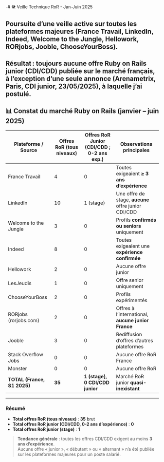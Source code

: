 
-# 🛠️ Veille Technique RoR - Jan-Juin 2025



## Poursuite d’une veille active sur toutes les plateformes majeures (France Travail, LinkedIn, Indeed, Welcome to the Jungle, Hellowork, RORjobs, Jooble, ChooseYourBoss).
## Résultat : toujours aucune offre Ruby on Rails junior (CDI/CDD) publiée sur le marché français, à l’exception d’une seule annonce (Arenametrix, Paris, CDI junior, 23/05/2025), à laquelle j’ai postulé.

## 📊 Constat du marché Ruby on Rails (janvier – juin 2025)

| Plateforme / Source        | Offres RoR (tous niveaux) | Offres RoR Junior<br>(CDI/CDD ; 0-2 ans exp.) | Observations principales                                                  |
|----------------------------|---------------------------|----------------------------------------------|---------------------------------------------------------------------------|
| France Travail             | 4                         | 0                                            | Toutes exigeaient **≥ 3 ans d’expérience**                                |
| LinkedIn                   | 10                        | 1 (stage)                                    | Une offre de stage, **aucune** offre junior CDI/CDD                       |
| Welcome to the Jungle      | 3                         | 0                                            | Profils **confirmés ou seniors** uniquement                               |
| Indeed                     | 8                         | 0                                            | Toutes exigeaient une **expérience confirmée**                            |
| Hellowork                  | 2                         | 0                                            | Aucune offre junior                                                      |
| LesJeudis                  | 1                         | 0                                            | Offre senior uniquement                                                   |
| ChooseYourBoss             | 2                         | 0                                            | Profils expérimentés                                                      |
| RORjobs (rorjobs.com)      | 2                         | 0                                            | Offres à l’international, **aucune junior France**                        |
| Jooble                     | 3                         | 0                                            | Rediffusion d’offres d’autres plateformes                                 |
| Stack Overflow Jobs        | 0                         | 0                                            | Aucune offre RoR France                                                   |
| Monster                    | 0                         | 0                                            | Aucune offre RoR                                                          |
| **TOTAL (France, S1 2025)**| **35**                    | **1 (stage), 0 CDI/CDD junior**              | Marché RoR junior **quasi-inexistant**                                    |

---

### Résumé

- **Total offres RoR (tous niveaux)** : **35**  brut
- **Total offres RoR junior (CDI/CDD, 0-2 ans d’expérience)** : **0**  
- **Total offres RoR junior (stage)** : **1**  

> **Tendance générale** : toutes les offres CDI/CDD exigent au moins **3 ans d’expérience**.  
> Aucune offre « junior », « débutant » ou « alternant » n’a été publiée sur les plateformes majeures pour un poste salarié.

